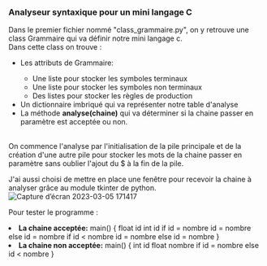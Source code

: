 ### Analyseur syntaxique pour un mini langage C

Dans le premier fichier nommé "class_grammaire.py", on y retrouve une class Grammaire qui va définir notre mini langage c.
</br>
Dans cette class on trouve :
<ul>
 <li>Les attributs de Grammaire:</li>
 <ul>
   <li> Une liste pour stocker les symboles terminaux</li>
   <li>Une liste pour stocker les symboles non terminaux</li>
   <li> Des listes pour stocker les règles de production</li>
 </ul>
 <li>Un dictionnaire imbriqué qui va représenter notre table d'analyse
 <li>La méthode <strong>analyse(chaine)</strong> qui va déterminer si la  chaine passer en paramètre est acceptée ou non.</li></ul>
 </br>
 On commence l'analyse par l'initialisation de la pile principale et de la création d'une autre pile pour stocker les mots de la chaine passer en paramètre sans oublier l'ajout du $ à la fin de la pile.
 </br>
 

J'ai aussi choisi de mettre en place une fenêtre pour recevoir la chaine à analyser grâce au module tkinter de python.
</br>
![Capture d’écran 2023-03-05 171417](https://user-images.githubusercontent.com/86691120/222972289-4ec73f1a-8aeb-48be-88f2-88914382ed89.png)

Pour tester le programme :
 <li> <strong>La chaine acceptée:</strong> main() { float id int id if id = nombre id = nombre else id = nombre if id < nombre id = nombre else id = nombre }</li>
  <li> <strong>La chaine non acceptée:</strong> main() { int id float nombre if id = nombre else id < nombre }</li>
